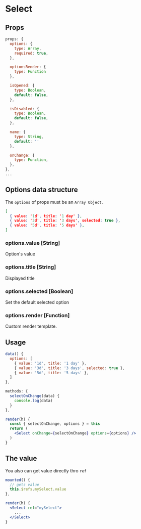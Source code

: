 # Select

## Props

```js
props: {
  options: {
    type: Array,
    required: true,
  },

  optionsRender: {
    type: Function
  },

  isOpened: {
    type: Boolean,
    default: false,
  },

  isDisabled: {
    type: Boolean,
    default: false,
  },

  name: {
    type: String,
    default: ''
  },

  onChange: {
    type: Function,
  },
},
...
```

## Options data structure
The `options` of props must be an `Array Object`.

```json
[
  { value: '1d', title: '1 day' },
  { value: '3d', title: '3 days', selected: true },
  { value: '5d', title: '5 days' },
]
```
### options.value [String]
Option's value

### options.title [String]
Displayed title

### options.selected [Boolean]
Set the default selected option

### options.render [Function]
Custom render template.

## Usage
```jsx
data() {
  options: [
    { value: '1d', title: '1 day' },
    { value: '3d', title: '3 days', selected: true },
    { value: '5d', title: '5 days' },
  ]
},

methods: {
  selectOnChange(data) {
    console.log(data)
  }
},

render(h) {
  const { selectOnChange, options } = this
  return (
    <Select onChange={selectOnChange} options={options} />
  )
}
```

## The value
You also can get value directly thro `ref`

```jsx
mounted() {
  // gets value
  this.$refs.mySelect.value
},

render(h) {
  <Select ref="mySelect">
    ...
  </Select>
}
```
